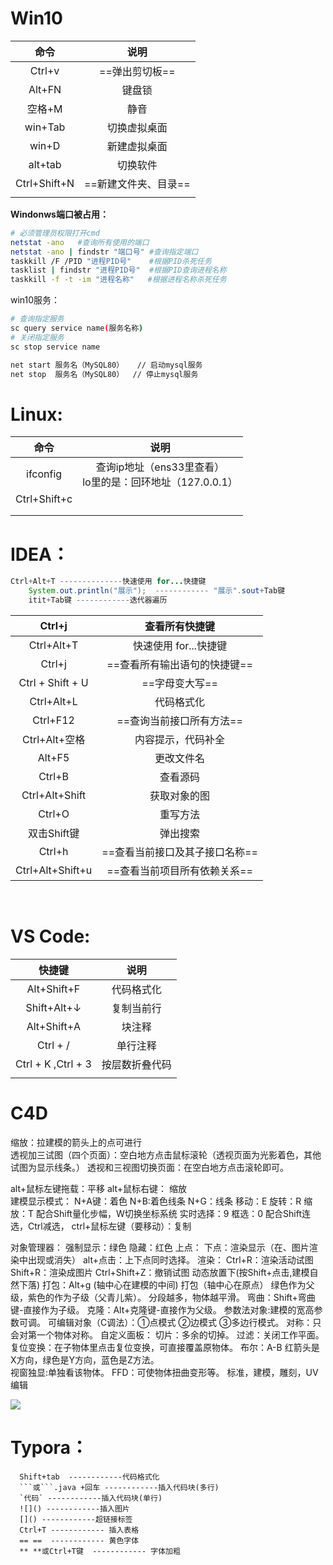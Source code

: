 # Win10

|     命令     |         说明         |
| :----------: | :------------------: |
|    Ctrl+v    |    ==弹出剪切板==    |
|    Alt+FN    |        键盘锁        |
|    空格+M    |         静音         |
|   win+Tab    |     切换虚拟桌面     |
|    win+D     |     新建虚拟桌面     |
|   alt+tab    |       切换软件       |
| Ctrl+Shift+N | ==新建文件夹、目录== |
|              |                      |

   **Windonws端口被占用：**

```sh
# 必须管理员权限打开cmd
netstat -ano   #查询所有使用的端口
netstat -ano | findstr "端口号" #查询指定端口
taskkill /F /PID "进程PID号"    #根据PID杀死任务
tasklist | findstr "进程PID号"  #根据PID查询进程名称
taskkill -f -t -im "进程名称"   #根据进程名称杀死任务
```

win10服务：

```sh
# 查询指定服务
sc query service name(服务名称)
# 关闭指定服务
sc stop service name

net start 服务名（MySQL80）   // 启动mysql服务
net stop  服务名（MySQL80）  // 停止mysql服务
```



# Linux:

|     命令     |                             说明                             |
| :----------: | :----------------------------------------------------------: |
|   ifconfig   | 查询ip地址（ens33里查看）<br/>     lo里的是：回环地址（127.0.0.1） |
| Ctrl+Shift+c |                                                              |
|              |                                                              |
|              |                                                              |



# IDEA：

```java
Ctrl+Alt+T --------------快速使用 for...快捷键
    System.out.println("展示");  ------------ "展示".sout+Tab键    
    itit+Tab键 ------------迭代器遍历  
```

|      Ctrl+j      |         查看所有快捷键         |
| :--------------: | :----------------------------: |
|    Ctrl+Alt+T    |     快速使用 for...快捷键      |
|      Ctrl+j      |  ==查看所有输出语句的快捷键==  |
| Ctrl + Shift + U |         ==字母变大写==         |
|    Ctrl+Alt+L    |           代码格式化           |
|     Ctrl+F12     |    ==查询当前接口所有方法==    |
|  Ctrl+Alt+空格   |       内容提示，代码补全       |
|      Alt+F5      |           更改文件名           |
|      Ctrl+B      |            查看源码            |
|  Ctrl+Alt+Shift  |          获取对象的图          |
|      Ctrl+O      |            重写方法            |
|   双击Shift键    |            弹出搜索            |
|      Ctrl+h      | ==查看当前接口及其子接口名称== |
| Ctrl+Alt+Shift+u |  ==查看当前项目所有依赖关系==  |



​    

# VS Code:

|       快捷键       |      说明      |
| :----------------: | :------------: |
|    Alt+Shift+F     |   代码格式化   |
|    Shift+Alt+↓     |   复制当前行   |
|    Alt+Shift+A     |     块注释     |
|      Ctrl + /      |    单行注释    |
| Ctrl + K ,Ctrl + 3 | 按层数折叠代码 |
|                    |                |



# C4D

缩放：拉建模的箭头上的点可进行  
透视加三试图（四个页面）：空白地方点击鼠标滚轮（透视页面为光影着色，其他试图为显示线条。）
 透视和三视图切换页面：在空白地方点击滚轮即可。

alt+鼠标左键拖载：平移          alt+鼠标右键： 缩放	 
建模显示模式： N+A键：着色    N+B:着色线条    N+G：线条
移动：E    旋转：R   缩放：T   配合Shift量化步幅，W切换坐标系统
实时选择：9    框选：0   配合Shift连选，Ctrl减选，
ctrl+鼠标左键（要移动）：复制

对象管理器： 
  强制显示：绿色    隐藏：红色
  上点：
  下点：渲染显示（在、图片渲染中出现或消失）
   alt+点击：上下点同时选择。
渲染：
     Ctrl+R：渲染活动试图    Shift+R：渲染成图片
  Ctrl+Shift+Z：撤销试图
  动态放置下(按Shift+点击,建模自然下落)
  打包：Alt+g (轴中心在建模的中间)
  打包（轴中心在原点）
  绿色作为父级，紫色的作为子级（父青儿紫）。
  分段越多，物体越平滑。
  弯曲：Shift+弯曲键-直接作为子级。
  克隆：Alt+克隆键-直接作为父级。
  参数法对象:建模的宽高参数可调。
  可编辑对象（C调法）：①点模式 ②边模式  ③多边行模式。
  对称：只会对第一个物体对称。
  自定义面板：
  切片：多余的切掉。
  过滤：关闭工作平面。
  复位变换：在子物体里点击复位变换，可直接覆盖原物体。
  布尔：A-B
  红箭头是X方向，绿色是Y方向，蓝色是Z方法。  
  视窗独显:单独看该物体。
  FFD：可使物体扭曲变形等。
  标准，建模，雕刻，UV编辑

![](C:/Users/GT/AppData/Roaming/Typora/typora-user-images/image-20220813191911907.png)



# Typora：

```
  Shift+tab  ------------代码格式化       
  ```或```.java +回车 ------------插入代码块(多行)
  `代码` ------------插入代码块(单行)
  ![]() ------------插入图片
  []() ------------超链接标签
  Ctrl+T ------------ 插入表格
  == ==  ------------ 黄色字体
  ** **或Ctrl+T键  ------------ 字体加粗


```





